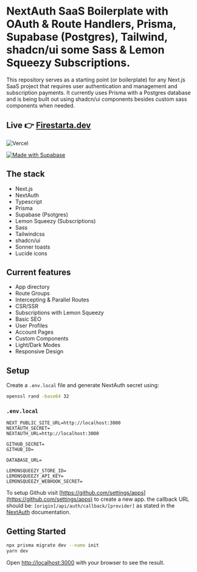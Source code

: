 # NextAuth SaaS Boilerplate with OAuth & Route Handlers, Prisma, Supabase (Postgres), Tailwind, shadcn/ui some Sass & Lemon Squeezy Subscriptions.

This repository serves as a starting point (or boilerplate) for any Next.js SaaS project that requires user authentication and management and subscription payments. It currently uses Prisma with a Postgres database and is being built out using shadcn/ui components besides custom sass components when needed.

## Live :point_right: [Firestarta.dev](https://firestarta.dev)

![Vercel](https://vercelbadge.vercel.app/api/uixmat/firestarta)

[![Made with Supabase](https://supabase.com/badge-made-with-supabase-dark.svg)](https://supabase.com)

## The stack
- Next.js
- NextAuth
- Typescript
- Prisma
- Supabase (Psotgres)
- Lemon Squeezy (Subscriptions)
- Sass
- Tailwindcss
- shadcn/ui
- Sonner toasts
- Lucide icons

## Current features
- App directory
- Route Groups
- Intercepting & Parallel Routes
- CSR/SSR
- Subscriptions with Lemon Squeezy
- Basic SEO
- User Profiles
- Account Pages
- Custom Components
- Light/Dark Modes
- Responsive Design

## Setup
Create a `.env.local` file and generate NextAuth secret using:

```bash
openssl rand -base64 32
```

### `.env.local` 
```
NEXT_PUBLIC_SITE_URL=http://localhost:3000
NEXTAUTH_SECRET=
NEXTAUTH_URL=http://localhost:3000

GITHUB_SECRET=
GITHUB_ID=

DATABASE_URL=

LEMONSQUEEZY_STORE_ID=
LEMONSQUEEZY_API_KEY=
LEMONSQUEEZY_WEBHOOK_SECRET=
```

To setup Github visit [https://github.com/settings/apps](https://github.com/settings/apps) to create a new app. the callback URL should be: `[origin]/api/auth/callback/[provider]` as stated in the [NextAuth](https://next-auth.js.org/configuration/providers/oauth) documentation.

## Getting Started
```bash
npx prisma migrate dev --name init
yarn dev
```

Open [http://localhost:3000](http://localhost:3000) with your browser to see the result.
